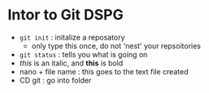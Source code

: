 # Intor to Git  DSPG

- `git init` : initalize  a reposatory
	- only type this once, do not 'nest' your repsoitories 
- `git status` : tells you what is going on
- *this* is an italic, and **this** is bold 
- nano + file name  : this goes to the text file created 
- CD git : go into folder 

